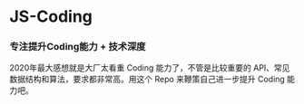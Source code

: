 # JS-Coding

### 专注提升Coding能力 + 技术深度

2020年最大感想就是大厂太看重 Coding 能力了，不管是比较重要的 API、常见数据结构和算法，要求都非常高。用这个 Repo 来鞭策自己进一步提升 Coding 能力吧。


